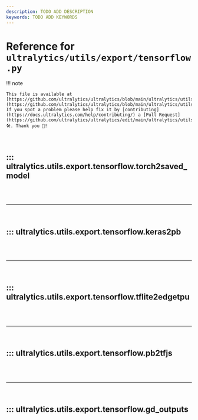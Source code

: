 ```yaml
---
description: TODO ADD DESCRIPTION
keywords: TODO ADD KEYWORDS
---
```


# Reference for `ultralytics/utils/export/tensorflow.py`

!!! note

    This file is available at [https://github.com/ultralytics/ultralytics/blob/main/ultralytics/utils/export/tensorflow.py](https://github.com/ultralytics/ultralytics/blob/main/ultralytics/utils/export/tensorflow.py). If you spot a problem please help fix it by [contributing](https://docs.ultralytics.com/help/contributing/) a [Pull Request](https://github.com/ultralytics/ultralytics/edit/main/ultralytics/utils/export/tensorflow.py) 🛠️. Thank you 🙏!

<br>

## ::: ultralytics.utils.export.tensorflow.torch2saved_model

<br><br><hr><br>

## ::: ultralytics.utils.export.tensorflow.keras2pb

<br><br><hr><br>

## ::: ultralytics.utils.export.tensorflow.tflite2edgetpu

<br><br><hr><br>

## ::: ultralytics.utils.export.tensorflow.pb2tfjs

<br><br><hr><br>

## ::: ultralytics.utils.export.tensorflow.gd_outputs

<br><br>
